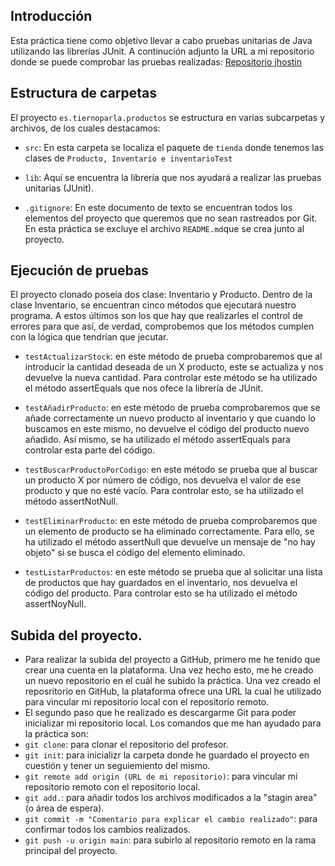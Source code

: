 ## Introducción

Esta práctica tiene como objetivo llevar a cabo pruebas unitarias de Java utilizando las librerías JUnit.
A continución adjunto la URL a mi repositorio donde se puede comprobar las pruebas realizadas: [Repositorio jhostin](https://github.com/jhosstiin/PR-CTICA---JUnit-Github.git)


## Estructura de carpetas

El proyecto `es.tiernoparla.productos` se estructura en varias subcarpetas y archivos, de los cuales destacamos: 

- `src`: En esta carpeta se localiza el paquete de `tienda` donde tenemos las clases de `Producto, Inventario e inventarioTest`
    
- `lib`: Aquí se encuentra la librería que nos ayudará a realizar las pruebas unitarias (JUnit).

- `.gitignore`: En  este documento de texto se encuentran todos los elementos del proyecto que queremos que no sean rastreados por Git. En esta práctica se excluye el archivo `README.md`que se crea junto al proyecto.

## Ejecución de pruebas

El proyecto clonado poseía dos clase: Inventario y Producto. Dentro de la clase Inventario, se encuentran cinco métodos que ejecutará nuestro programa. A estos últimos son los que hay que realizarles el control de errores para que así, de verdad, comprobemos que los métodos cumplen con la lógica que tendrían que jecutar.

- `testActualizarStock`: en este método de prueba comprobaremos que al introducir la cantidad deseada de un X producto, este se actualiza y nos devuelve la nueva cantidad. Para controlar este método se ha utilizado el método assertEquals que nos ofece la librería de JUnit.

- `testAñadirProducto`: en este método de prueba comprobaremos que se añade correctamente un nuevo producto al inventario y que cuando lo buscamos en este mismo, no devuelve el código del producto nuevo añadido. Así mismo, se ha utilizado el método assertEquals para controlar esta parte del código.

- `testBuscarProductoPorCodigo`: en este método se prueba que al buscar un producto X por número de código, nos devuelva el valor de ese producto y que no esté vacío. Para controlar esto, se ha utilizado el método assertNotNull.

- `testEliminarProducto`: en este método de prueba comprobaremos que un elemento de producto se ha eliminado correctamente. Para ello, se ha utilizado el método assertNull que devuelve un mensaje de "no hay objeto" si se busca el código del elemento eliminado.

- `testListarProductos`: en este método se prueba que al solicitar una lista de productos que hay guardados en el inventario, nos devuelva el código del producto. Para controlar esto se ha utilizado el método assertNoyNull.


## Subida del proyecto.
- Para realizar la subida del proyecto a GitHub, primero me he tenido que crear una cuenta en la plataforma. Una vez hecho esto, me he creado un nuevo repositorio en el cuál he subido la práctica. Una vez creado el reposritorio en GitHub, la plataforma ofrece una URL la cual he utilizado para vincular mi repositorio local con el repositorio remoto. 
- El segundo paso que he realizado es descargarme Git para poder inicializar mi repositorio local. Los comandos que me han ayudado para la práctica son: 
- `git clone`: para clonar el repositorio del profesor.
- `git init`: para inicializr la carpeta donde he guardado el proyecto en cuestión y tener un seguiemiento del mismo.
- `git remote add origin (URL de mi repositorio)`: para vincular mi repositorio remoto con el repositorio local.
- `git add.`: para añadir todos los archivos modificados a la "stagin area" (o área de espera).
- `git commit -m "Comentario para explicar el cambio realizado"`: para confirmar todos los cambios realizados.
- `git push -u origin main`: para subirlo al repositorio remoto en la rama principal del proyecto.  


